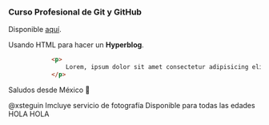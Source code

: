 ### Curso Profesional de Git y GitHub

Disponible [aquí](https://platzi.com/clases/1557-git-github/19977-readmemd-es-una-excelente-practica/ "aquí").

Usando HTML para hacer un **Hyperblog**.
```html
            <p>
                Lorem, ipsum dolor sit amet consectetur adipisicing elit. 
            </p>
```
Saludos desde México 🤘

@xsteguin
Imcluye servicio de fotografía
Disponible para todas las edades
HOLA HOLA
